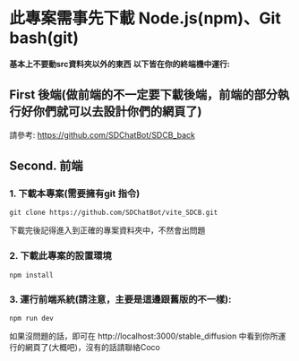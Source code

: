 # 此專案需事先下載 Node.js(npm)、Git bash(git) 
**基本上不要動src資料夾以外的東西**
**以下皆在你的終端機中運行:**
## First 後端(做前端的不一定要下載後端，前端的部分執行好你們就可以去設計你們的網頁了)
請參考: https://github.com/SDChatBot/SDCB_back
## Second. 前端
### 1. 下載本專案(需要擁有git 指令)
    git clone https://github.com/SDChatBot/vite_SDCB.git
下載完後記得進入到正確的專案資料夾中，不然會出問題


### 2. 下載此專案的設置環境
    npm install
### 3. 運行前端系統(請注意，主要是這邊跟舊版的不一樣):
    npm run dev
如果沒問題的話，即可在 http://localhost:3000/stable_diffusion 中看到你所運行的網頁了(大概吧)，沒有的話請聯絡Coco



